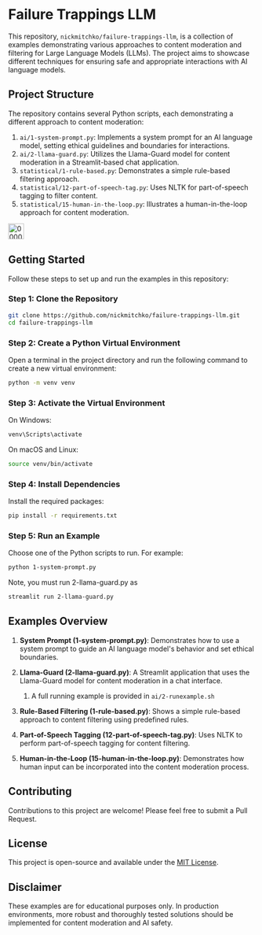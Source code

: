 # Failure Trappings LLM <div align="right">

This repository, `nickmitchko/failure-trappings-llm`, is a collection of examples demonstrating various approaches to content moderation and filtering for Large Language Models (LLMs). The project aims to showcase different techniques for ensuring safe and appropriate interactions with AI language models.

## Project Structure

The repository contains several Python scripts, each demonstrating a different approach to content moderation:

1. `ai/1-system-prompt.py`: Implements a system prompt for an AI language model, setting ethical guidelines and boundaries for interactions.
2. `ai/2-llama-guard.py`: Utilizes the Llama-Guard model for content moderation in a Streamlit-based chat application.
3. `statistical/1-rule-based.py`: Demonstrates a simple rule-based filtering approach.
4. `statistical/12-part-of-speech-tag.py`: Uses NLTK for part-of-speech tagging to filter content.
5. `statistical/15-human-in-the-loop.py`: Illustrates a human-in-the-loop approach for content moderation.

  <img src="https://github.com/user-attachments/assets/9da7d2ba-0628-4486-a4a6-76b6aadaa881" width="32" height="32" alt="00005-652596350">
</div>

## Getting Started

Follow these steps to set up and run the examples in this repository:

### Step 1: Clone the Repository

```bash
git clone https://github.com/nickmitchko/failure-trappings-llm.git
cd failure-trappings-llm
```

### Step 2: Create a Python Virtual Environment

Open a terminal in the project directory and run the following command to create a new virtual environment:

```bash
python -m venv venv
```

### Step 3: Activate the Virtual Environment

On Windows:
```powershell
venv\Scripts\activate
```

On macOS and Linux:
```bash
source venv/bin/activate
```

### Step 4: Install Dependencies

Install the required packages:

```bash
pip install -r requirements.txt
```

### Step 5: Run an Example

Choose one of the Python scripts to run. For example:

```bash
python 1-system-prompt.py
```

Note, you must run 2-llama-guard.py as

```bash
streamlit run 2-llama-guard.py
```

## Examples Overview

1. **System Prompt (1-system-prompt.py)**: 
   Demonstrates how to use a system prompt to guide an AI language model's behavior and set ethical boundaries.

2. **Llama-Guard (2-llama-guard.py)**:
   A Streamlit application that uses the Llama-Guard model for content moderation in a chat interface.
    1. A full running example is provided in `ai/2-runexample.sh`

3. **Rule-Based Filtering (1-rule-based.py)**:
   Shows a simple rule-based approach to content filtering using predefined rules.

4. **Part-of-Speech Tagging (12-part-of-speech-tag.py)**:
   Uses NLTK to perform part-of-speech tagging for content filtering.

5. **Human-in-the-Loop (15-human-in-the-loop.py)**:
   Demonstrates how human input can be incorporated into the content moderation process.

## Contributing

Contributions to this project are welcome! Please feel free to submit a Pull Request.

## License

This project is open-source and available under the [MIT License](LICENSE).

## Disclaimer

These examples are for educational purposes only. In production environments, more robust and thoroughly tested solutions should be implemented for content moderation and AI safety.
